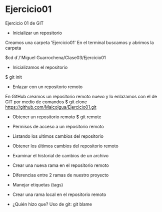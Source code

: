 # Ejercicio01
Ejercicio 01 de GIT

- Inicializar un repositorio

Creamos una carpeta 'Ejercicio01'
En el terminal buscamos y abrimos la carpeta

$cd d´/'Miguel Guarrochena/Clase03/Ejercicio01

- Inicializamos el repositorio

$ git init

- Enlazar con un repositorio remoto

En GitHub creamos un repositorio remoto nuevo y lo enlazamos con el de GIT
por medio de comandos
$ git clone https://github.com/Maicolgua/Ejercicio01.git


- Obtener un repositorio remoto
$ git remote

- Permisos de acceso a un repositorio remoto
- Listando los ultimos cambios del repositorio
- Obtener los últimos cambios del repositorio remoto
- Examinar el historial de cambios de un archivo
- Crear una nueva rama en el repositorio remoto
- Diferencias entre 2 ramas de nuestro proyecto
- Manejar etiquetas (tags)
- Crear una rama local en el repositorio remoto
- ¿Quién hizo que? Uso de git: git blame
